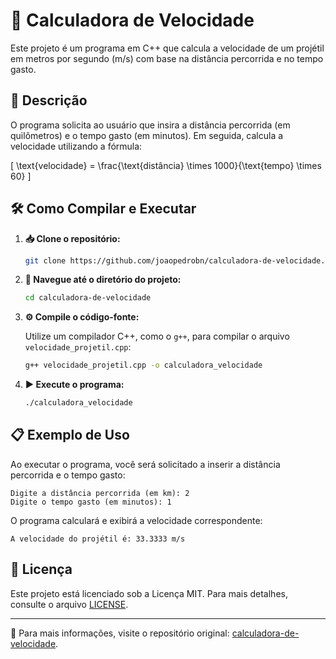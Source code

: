 # 🚀 Calculadora de Velocidade

Este projeto é um programa em C++ que calcula a velocidade de um projétil em metros por segundo (m/s) com base na distância percorrida e no tempo gasto.

## 📝 Descrição

O programa solicita ao usuário que insira a distância percorrida (em quilômetros) e o tempo gasto (em minutos). Em seguida, calcula a velocidade utilizando a fórmula:

\[ \text{velocidade} = \frac{\text{distância} \times 1000}{\text{tempo} \times 60} \]

## 🛠️ Como Compilar e Executar

1. **📥 Clone o repositório:**

   ```bash
   git clone https://github.com/joaopedrobn/calculadora-de-velocidade.git
   ```

2. **📂 Navegue até o diretório do projeto:**

   ```bash
   cd calculadora-de-velocidade
   ```

3. **⚙️ Compile o código-fonte:**

   Utilize um compilador C++, como o `g++`, para compilar o arquivo `velocidade_projetil.cpp`:

   ```bash
   g++ velocidade_projetil.cpp -o calculadora_velocidade
   ```

4. **▶️ Execute o programa:**

   ```bash
   ./calculadora_velocidade
   ```

## 📋 Exemplo de Uso

Ao executar o programa, você será solicitado a inserir a distância percorrida e o tempo gasto:

```
Digite a distância percorrida (em km): 2
Digite o tempo gasto (em minutos): 1
```

O programa calculará e exibirá a velocidade correspondente:

```
A velocidade do projétil é: 33.3333 m/s
```

## 📄 Licença

Este projeto está licenciado sob a Licença MIT. Para mais detalhes, consulte o arquivo [LICENSE](LICENSE).

---
📌 Para mais informações, visite o repositório original: [calculadora-de-velocidade](https://github.com/joaopedrobn/calculadora-de-velocidade).
